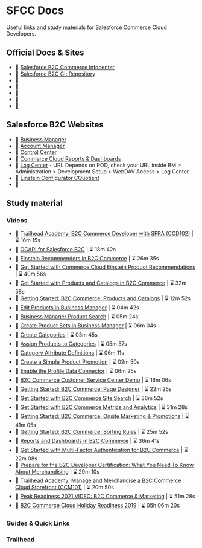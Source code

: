 # SFCC Docs
Useful links and study materials for Salesforce Commerce Cloud Developers.

## Official Docs & Sites

- :pushpin: [Salesforce B2C Commerce Infocenter](https://documentation.b2c.commercecloud.salesforce.com/DOC1/index.jsp)
- :pushpin: [Salesforce B2C Git Repository](https://github.com/SalesforceCommerceCloud/)
- :pushpin: []()
- :pushpin: []()
- :pushpin: []()
- :pushpin: []()
- :pushpin: []()

## Salesforce B2C Websites

- :link: [Business Manager](https://development-eu01-xxxxxxxx.demandware.net/on/demandware.store/Sites-Site/default/ViewApplication-DisplayWelcomePage)
- :link: [Account Manager](https://account.demandware.com/)
- :link: [Control Center](https://controlcenter.commercecloud.salesforce.com/)
- :link: [Commerce Cloud Reports &amp; Dashboards](https://ccac.analytics.demandware.com/)
- :link: [Log Center](https://logcenter-XXXXXXX-hippo.demandware.net/logcenter/dashboard) - URL Depends on POD, check your URL inside BM > Administration > Development Setup > WebDAV Access > Log Center
- :link: [Einstein Configurator CQuotient](https://configurator.cquotient.com/)
- :link: []()

## Study material
### Videos
- :movie_camera: [Trailhead Academy: B2C Commerce Developer with SFRA (CCD102)](https://trailhead.salesforce.com/live/videos/a2r3k000001vD36/trailhead-academy-b2c-commerce-developer-with-sfra-ccd102/?lang=es-MX) | :hourglass: 16m 15s
- :movie_camera: [OCAPI for Salesforce B2C](https://trailhead.salesforce.com/live/videos/a2r3k000001n2gY/ocapi-for-salesforce-b2c?lang=es-MX) | :hourglass: 18m 42s
- :movie_camera: [Einstein Recommenders in B2C Commerce](https://trailhead.salesforce.com/live/videos/a2r3k000001n2dt/einstein-recommenders-in-b2c-commerce?lang=es-MX) | :hourglass: 26m 35s
- :movie_camera: [Get Started with Commerce Cloud Einstein Product Recommendations](https://www.youtube.com/watch?v=lEi2HC20KBc) | :hourglass: 40m 56s
- :movie_camera: [Get Started with Products and Catalogs in B2C Commerce](https://www.youtube.com/watch?v=qY54sz5o-k8) | :hourglass: 32m 58s
- :movie_camera: [Getting Started: B2C Commerce: Products and Catalogs](https://cs.salesforce.com/events/7013y000002Qpw6AAC ) | :hourglass: 12m 52s
- :movie_camera: [Edit Products in Business Manager](https://salesforce.vidyard.com/watch/rp2CaeTpEBrFSJtGewNdvq) | :hourglass: 04m 42s
- :movie_camera: [Business Manager Product Search](https://salesforce.vidyard.com/watch/HG1wjfW21B3ndeXWEhaXr1) | :hourglass: 05m 24s
- :movie_camera: [Create Product Sets in Business Manager](https://salesforce.vidyard.com/watch/j6QuGsBcU5JexVz1DJNBsy) | :hourglass: 06m 04s
- :movie_camera: [Create Categories](https://salesforce.vidyard.com/watch/omV8yp86buLXP2Agqgntbx) | :hourglass: 03m 45s
- :movie_camera: [Assign Products to Categories](https://salesforce.vidyard.com/watch/T3Kz2nnd5Kt743QMURWe8G) | :hourglass: 05m 57s
- :movie_camera: [Category Attribute Definitions](https://salesforce.vidyard.com/watch/DJ1eUfNqtppDcXVd25nc4h?) | :hourglass: 06m 11s
- :movie_camera: [Create a Simple Product Promotion](https://salesforce.vidyard.com/watch/N4XVoJukM87Pymre4juHTm) | :hourglass: 02m 50s
- :movie_camera: [Enable the Profile Data Connector](https://salesforce.vidyard.com/watch/XDsjgXmfLD9VnrMNn182KJ) | :hourglass: 06m 25s
- :movie_camera: [B2C Commerce Customer Service Center Demo](https://salesforce.vidyard.com/watch/uCnxfNfMXHMEJMjFC52wpa?) | :hourglass: 16m 06s
- :movie_camera: [Getting Started: B2C Commerce: Page Designer](https://cs.salesforce.com/events/7013y000002UmDyAAK) | :hourglass: 22m 25s
- :movie_camera: [Get Started with B2C Commerce Site Search](https://youtube.com/watch?v=JWDKfawNgc4) | :hourglass: 36m 52s
- :movie_camera: [Get Started with B2C Commerce Metrics and Analytics](https://youtube.com/watch?v=o7g0x-c0vJI) | :hourglass: 31m 28s
- :movie_camera: [Getting Started: B2C Commerce: Onsite Marketing & Promotions](https://cs.salesforce.com/events/7013y000002QpwGAAS) | :hourglass: 41m 05s
- :movie_camera: [Getting Started: B2C Commerce: Sorting Rules](https://cs.salesforce.com/events/7013y000002Qq03AAC) | :hourglass: 25m 52s
- :movie_camera: [Reports and Dashboards in B2C Commerce](https://trailhead.salesforce.com/live/videos/a2r3k000001n2dy/reports-and-dashboards-in-b2c-commerce/?lang=es-MX) | :hourglass: 36m 41s
- :movie_camera: [Get Started with Multi-Factor Authentication for B2C Commerce](https://www.youtube.com/watch?v=xKZ9lMnTbSs ) | :hourglass: 22m 08s
- :movie_camera: [Prepare for the B2C Developer Certification: What You Need To Know About Merchandising](https://trailhead.salesforce.com/live/videos/a2r3k000001n2l4/prepare-for-the-b2c-developer-certification-what-you-need-to-know-about-merchandising/?lang=es-MX) | :hourglass: 29m 10s
- :movie_camera: [Trailhead Academy: Manage and Merchandise a B2C Commerce Cloud Storefront (CCM101)](https://trailhead.salesforce.com/live/videos/a2r3k000001vD3B/trailhead-academy-manage-and-merchandise-a-b2c-commerce-cloud-storefront-ccm101/?lang=es-MX) | :hourglass: 20m 50s
- :movie_camera: [Peak Readiness 2021 VIDEO: B2C Commerce & Marketing](https://cs.salesforce.com/events/7013y000001zJNtAAM) | :hourglass: 51m 28s
- :movie_camera: [B2C Commerce Cloud Holiday Readiness 2019](https://cs.salesforce.com/events/7013y000002NfrmAAC) | :hourglass: 05h 06m 20s

### Guides & Quick Links

### Trailhead


